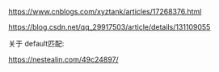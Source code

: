https://www.cnblogs.com/xyztank/articles/17268376.html

https://blog.csdn.net/qq_29917503/article/details/131109055

关于 default匹配:

https://nestealin.com/49c24897/